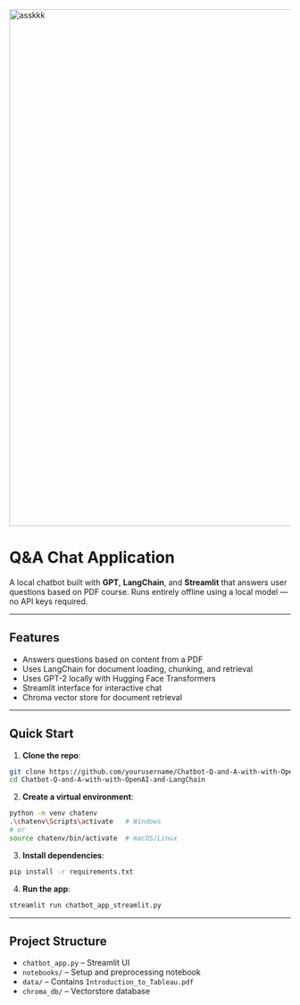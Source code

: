 
<img width="926" alt="asskkk" src="https://github.com/user-attachments/assets/fcdbe8be-8bb4-47e8-9f3b-20ab51e762d0" />


# Q&A Chat Application
A local chatbot built with **GPT**, **LangChain**, and **Streamlit** that answers user questions based on  PDF course. Runs entirely offline using a local model — no API keys required.

---

## Features

- Answers questions based on content from a PDF
- Uses LangChain for document loading, chunking, and retrieval
- Uses GPT-2 locally with Hugging Face Transformers
- Streamlit interface for interactive chat
- Chroma vector store for document retrieval

---

## Quick Start

1. **Clone the repo**:

```bash
git clone https://github.com/yourusername/Chatbot-Q-and-A-with-with-OpenAI-and-LangChain.git
cd Chatbot-Q-and-A-with-with-OpenAI-and-LangChain
```

2. **Create a virtual environment**:

```bash
python -m venv chatenv
.\chatenv\Scripts\activate   # Windows
# or
source chatenv/bin/activate  # macOS/Linux
```

3. **Install dependencies**:

```bash
pip install -r requirements.txt
```

4. **Run the app**:

```bash
streamlit run chatbot_app_streamlit.py
```

---

## Project Structure

- `chatbot_app.py` – Streamlit UI
- `notebooks/` – Setup and preprocessing notebook
- `data/` – Contains `Introduction_to_Tableau.pdf`
- `chroma_db/` – Vectorstore database 



